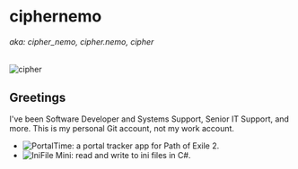 
# ciphernemo

###### aka: cipher_nemo, cipher.nemo, cipher

![cipher](https://secure.gravatar.com/avatar/2154f10e9ed4804857108ca34f3814fb)

## Greetings

I've been Software Developer and Systems Support, Senior IT Support, and more. This is my personal Git account, not my work account.

- ![PortalTime](../../../PortalTime): a portal tracker app for Path of Exile 2.
- ![IniFile Mini](../../../IniFile-Mini): read and write to ini files in C#.

<!---
Updated 01/31/2025
--->
